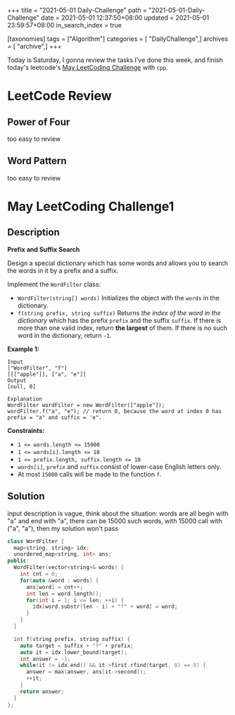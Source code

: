 +++
title = "2021-05-01 Daily-Challenge"
path = "2021-05-01-Daily-Challenge"
date = 2021-05-01 12:37:50+08:00
updated = 2021-05-01 23:59:57+08:00
in_search_index = true

[taxonomies]
tags = ["Algorithm"]
categories = [ "DailyChallenge",]
archives = [ "archive",]
+++

Today is Saturday, I gonna review the tasks I've done this week, and finish today's leetcode's [May LeetCoding Challenge](https://leetcode.com/explore/challenge/card/may-leetcoding-challenge-2021/598/week-1-may-1st-may-7th/3728/) with `cpp`.

<!-- more -->

# LeetCode Review

## Power of Four

too easy to review

## Word Pattern

too easy to review

# May LeetCoding Challenge1

## Description

**Prefix and Suffix Search**

Design a special dictionary which has some words and allows you to search the words in it by a prefix and a suffix.

Implement the `WordFilter` class:

- `WordFilter(string[] words)` Initializes the object with the `words` in the dictionary.
- `f(string prefix, string suffix)` Returns *the index of the word in the dictionary* which has the prefix `prefix` and the suffix `suffix`. If there is more than one valid index, return **the largest** of them. If there is no such word in the dictionary, return `-1`.

 

**Example 1:**

```
Input
["WordFilter", "f"]
[[["apple"]], ["a", "e"]]
Output
[null, 0]

Explanation
WordFilter wordFilter = new WordFilter(["apple"]);
wordFilter.f("a", "e"); // return 0, because the word at index 0 has prefix = "a" and suffix = 'e".
```

 

**Constraints:**

- `1 <= words.length <= 15000`
- `1 <= words[i].length <= 10`
- `1 <= prefix.length, suffix.length <= 10`
- `words[i]`, `prefix` and `suffix` consist of lower-case English letters only.
- At most `15000` calls will be made to the function `f`.

## Solution

input description is vague, think about the situation: words are all begin with "a" and end with "a", there can be 15000 such words, with 15000 call with ("a", "a"), then my solution won't pass

``` cpp
class WordFilter {
  map<string, string> idx;
  unordered_map<string, int> ans;
public:
  WordFilter(vector<string>& words) {
    int cnt = 0;
    for(auto &word : words) {
      ans[word] = cnt++;
      int len = word.length();
      for(int i = 1; i <= len; ++i) {
        idx[word.substr(len - i) + "?" + word] = word;
      }
    }
  }

  int f(string prefix, string suffix) {
    auto target = suffix + "?" + prefix;
    auto it = idx.lower_bound(target);
    int answer = -1;
    while(it != idx.end() && it->first.rfind(target, 0) == 0) {
      answer = max(answer, ans[it->second]);
      ++it;
    }
    return answer;
  }
};
```
